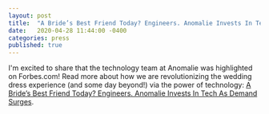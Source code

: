 ```yaml
---
layout: post
title:  "A Bride’s Best Friend Today? Engineers. Anomalie Invests In Tech As Demand Surges"
date:   2020-04-28 11:44:00 -0400
categories: press
published: true
---
```


I'm excited to share that the technology team at Anomalie was highlighted on Forbes.com! Read more about how we are revolutionizing the wedding dress experience (and some day beyond!) via the power of technology: [A Bride’s Best Friend Today? Engineers. Anomalie Invests In Tech As Demand Surges](https://www.forbes.com/sites/joanverdon/2020/04/28/a-brides-best-friend-today-engineers-anomalie-invests-in-tech-as-demand-surges/#5566f97e4c66). 